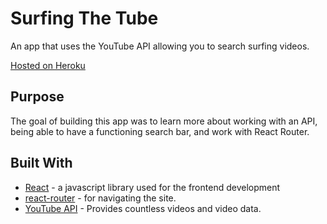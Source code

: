 <h1>Surfing The Tube</h1>

An app that uses the YouTube API allowing you to search surfing videos.

[Hosted on Heroku](https://surftube.herokuapp.com)

## Purpose

The goal of building this app was to learn more about working with an API, being able to have a functioning search bar, and work with React Router.

## Built With

* [React](https://reactjs.org/) - a javascript library used for the frontend development
* [react-router](https://reacttraining.com/react-router/) - for navigating the site.
* [YouTube API](https://developers.google.com/youtube/v3) - Provides countless videos and video data.
